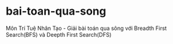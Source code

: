 # bai-toan-qua-song
Môn Trí Tuệ Nhân Tạo - Giải bài toán qua sông với Breadth First Search(BFS) và Deepth First Search(DFS)
